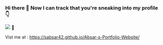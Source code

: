 ### Hi there 👋 Now I can track that you're sneaking into my profile 👇
![](https://komarev.com/ghpvc/?username=sabsar42&color=blueviolet) 🫵

Vist me at :
https://sabsar42.github.io/Absar-s-Portfolio-Website/
<!--
**sabsar42/sabsar42** is a ✨ _special_ ✨ repository because its `README.md` (this file) appears on your GitHub profile.

Here are some ideas to get you started:

- 🔭 I’m currently working on ...
- 🌱 I’m currently learning ...
- 👯 I’m looking to collaborate on ...
- 🤔 I’m looking for help with ...
- 💬 Ask me about ...
- 📫 How to reach me: ...
- 😄 Pronouns: ...
- ⚡ Fun fact: ...
-->
